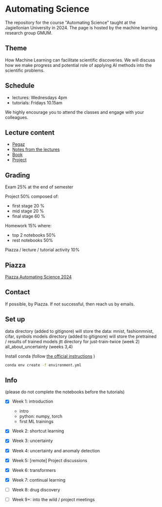 # Automating Science

The repository for the course "Automating Science" taught at the Jagiellonian University in 2024. The page is hosted by the machine learning research group GMUM.

## Theme

How Machine Learning can facilitate scientific discoveries. We will discuss how we make progress and potential role of applying AI methods into the scientific problems.

## Schedule

- lectures: Wednesdays 4pm
- tutorials: Fridays 10.15am

We highly encourage you to attend the classes and engage with your colleagues.

## Lecture content

- [Pegaz](https://pegaz.uj.edu.pl/course/view.php?id=625462)
- [Notes from the lectures](https://docs.google.com/presentation/d/1IOJG0ixTsbYHxkcp_Vo_vCG90n5zfwVJipOlrzPrd7Q/edit)
- [Book](https://fleuret.org/public/lbdl.pdf)
- [Project](https://docs.google.com/document/d/1y9QAziR5wiiu4kj0vEl6_TC4WvsghJHbL4pcK0Wss7Y/edit?usp=sharing)

## Grading

Exam 25% at the end of semester

Project 50% composed of:

- first stage 20 %
- mid stage 20 %
- final stage 60 %

Homework 15% where:

- top 2 notebooks 50%
- rest notebooks 50%

Piazza / lecture / tutorial activity 10%

## Piazza

[Piazza Automating Science 2024](https://piazza.com/uj.edu.pl/spring2024/wmiiiasudlnm)

## Contact

If possible, by Piazza. If not successful, then reach us by emails.

## Set up

data directory (added to gitignore) will store the data: mnist, fashionmnist, cifar, synbols
models directory (added to gitignore) will store the pretrained / results of trained models
jtt directory for just-train-twice (week 2)
all_about_uncertainty (weeks 3,4)

Install conda (follow [the official instructions](https://docs.conda.io/projects/conda/en/latest/user-guide/install/index.html) )

```bash
conda env create -f environment.yml
```

## Info

(please do not complete the notebooks before the tutorials)

- [x] Week 1: introduction

  - intro
  - python: numpy, torch
  - first ML trainings

- [x] Week 2: shortcut learning
- [x] Week 3: uncertainty
- [x] Week 4: uncertainty and anomaly detection
- [x] Week 5: [remote] Project discussions
- [x] Week 6: transformers
- [x] Week 7: continual learning
- [ ] Week 8: drug discovery
- [ ] Week 9+: into the wild / project meetings
